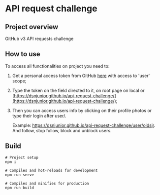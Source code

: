 # API request challenge

## Project overview
GitHub v3 API requests challenge

## How to use
To access all functionalities on project you need to:
1. Get a personal access token from GitHub [here](https://github.com/settings/tokens) with access to 'user' scope;
2. Type the token on the field directed to it, on root page on local or [https://dsnjunior.github.io/api-request-challenge/](https://dsnjunior.github.io/api-request-challenge/);
3. Then you can access users info by clicking on their profile photos or type their login after user/.

    Example: https://dsnjunior.github.io/api-request-challenge/user/oidsjr. And follow, stop follow, block and unblock users.

## Build
```
# Project setup
npm i

# Compiles and hot-reloads for development
npm run serve

# Compiles and minifies for production
npm run build
```
